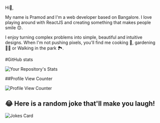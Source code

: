 Hi👋, 

My name is Pramod and I'm a web developer based on Bangalore.
I love playing around with ReactJS  and creating something that makes people smile 😊. 

I enjoy turning complex problems into simple, beautiful and intuitive designs. When I'm not pushing pixels, you'll find me cooking 🍳, gardening 🧑‍🌾 or Walking in the park 🏞️.

<!---
pramod8095/pramod8095 is a ✨ special ✨ repository because its `README.md` (this file) appears on your GitHub profile.
You can click the Preview link to take a look at your changes.
--->
#GitHub stats

![Your Repository's Stats](https://github-readme-stats.vercel.app/api?username=pramod8095&show_icons=true)

##Profile View Counter

![Profile View Counter](https://komarev.com/ghpvc/?username=pramod8095)


## 😂 Here is a random joke that'll make you laugh!
![Jokes Card](https://readme-jokes.vercel.app/api)
